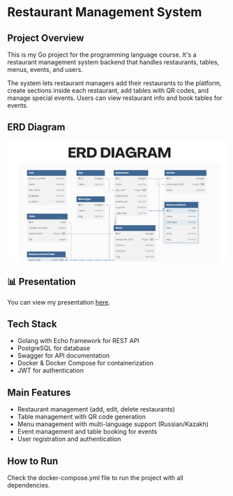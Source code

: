 # Restaurant Management System

## Project Overview
This is my Go project for the programming language course. It's a restaurant management system backend that handles restaurants, tables, menus, events, and users.

The system lets restaurant managers add their restaurants to the platform, create sections inside each restaurant, add tables with QR codes, and manage special events. Users can view restaurant info and book tables for events.

## ERD Diagram
![ERD Diagram](./docs/erd_diagram.png)

## 📊 Presentation
You can view my presentation [here](./docs/GO.pdf).

## Tech Stack
- Golang with Echo framework for REST API
- PostgreSQL for database
- Swagger for API documentation
- Docker & Docker Compose for containerization
- JWT for authentication

## Main Features
- Restaurant management (add, edit, delete restaurants)
- Table management with QR code generation
- Menu management with multi-language support (Russian/Kazakh)
- Event management and table booking for events
- User registration and authentication

## How to Run
Check the docker-compose.yml file to run the project with all dependencies.